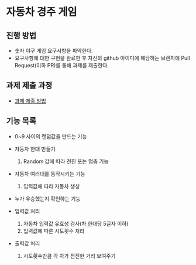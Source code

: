 # 자동차 경주 게임
## 진행 방법
* 숫자 야구 게임 요구사항을 파악한다.
* 요구사항에 대한 구현을 완료한 후 자신의 github 아이디에 해당하는 브랜치에 Pull Request(이하 PR)를 통해 과제를 제출한다.

## 과제 제출 과정
* [과제 제출 방법](https://github.com/next-step/nextstep-docs/tree/master/precourse)

## 기능 목록
* 0~9 사이의 랜덤값을 만드는 기능
* 자동차 한대 만들기
  1. Random 값에 따라 전진 또는 멈춤 기능
* 자동차 여러대를 동작시키는 기능
  1. 입력값에 따라 자동차 생성
* 누가 우승했는지 확인하는 기능
* 입력값 처리
  1. 자동차 입력값 유효성 검사(차 한대당 5글자 이하)
  2. 입력값에 따른 시도횟수 처리
  
* 출력값 처리
  1. 시도횟수만큼 각 차가 전진한 거리 보여주기

